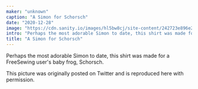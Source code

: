 ```yaml
---
maker: "unknown"
caption: "A Simon for Schorsch"
date: "2020-12-28"
image: "https://cdn.sanity.io/images/hl5bw8cj/site-content/242723e896e21decb6f7363a4defa62654165546-1536x2048.jpg"
intro: "Perhaps the most adorable Simon to date, this shirt was made for a FreeSewing user's baby frog, Schorsch."
title: "A Simon for Schorsch"
---
```



Perhaps the most adorable Simon to date, this shirt was made for a FreeSewing user's baby frog, Schorsch.

This picture was originally posted on Twitter and is reproduced here with permission.

